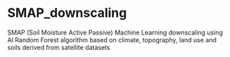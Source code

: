 # SMAP_downscaling
 SMAP (Soil Moisture Active Passive) Machine Learning downscaling using 
AI Random Forest algorithm based on 
climate, topography, land use and soils derived from satellite datasets
